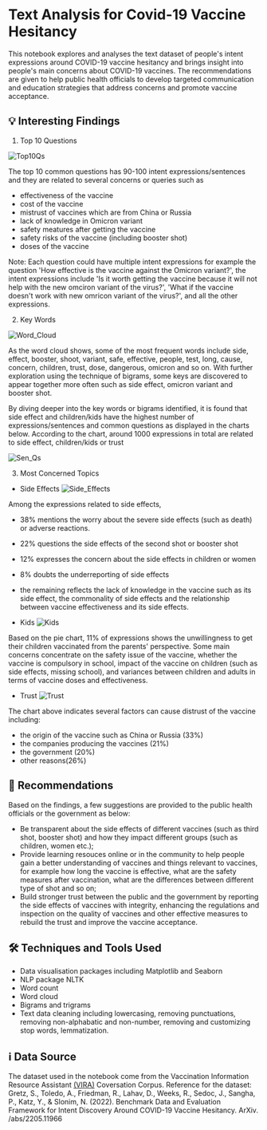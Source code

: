 # Text Analysis for Covid-19 Vaccine Hesitancy
This notebook explores and analyses the text dataset of people's intent expressions around COVID-19 vaccine hesitancy and brings insight into people's main concerns about COVID-19 vaccines. The recommendations are given to help public health officials to develop targeted communication and education strategies that address concerns and promote vaccine acceptance.


## 💡 Interesting Findings

1. Top 10 Questions

![Top10Qs](https://github.com/amy-panda/Text_Analysis_Covid_Vaccine_Hesitancy/blob/main/images/top10Qs.png)

The top 10 common questions has 90-100 intent expressions/sentences and they are related to several concerns or queries such as
- effectiveness of the vaccine
- cost of the vaccine
- mistrust of vaccines which are from China or Russia
- lack of knowledge in Omicron variant
- safety meatures after getting the vaccine
- safety risks of the vaccine (including booster shot)
- doses of the vaccine

Note: Each question could have multiple intent expressions for example the question 'How effective is the vaccine against the Omicron variant?', the intent expressions include 'Is it worth getting the vaccine because it will not help with the new omciron variant of the virus?', 'What if the vaccine doesn't work with new omricon variant of the virus?', and all the other expressions.

2. Key Words

![Word_Cloud](https://github.com/amy-panda/Text_Analysis_Covid_Vaccine_Hesitancy/blob/main/images/wordcloud.png)

As the word cloud shows, some of the most frequent words include side, effect, booster, shoot, variant, safe, effective, people, test, long, cause, concern, children, trust, dose, dangerous, omicron and so on. With further exploration using the technique of bigrams, some keys are discovered to appear together more often such as side effect, omicron variant and booster shot. 

By diving deeper into the key words or bigrams identified, it is found that side effect and children/kids have the highest number of expressions/sentences and common questions as displayed in the charts below. According to the chart, around 1000 expressions in total are related to side effect, children/kids or trust

![Sen_Qs](https://github.com/amy-panda/Text_Analysis_Covid_Vaccine_Hesitancy/blob/main/images/sentences_questions.png)


3. Most Concerned Topics

- Side Effects
![Side_Effects](https://github.com/amy-panda/Text_Analysis_Covid_Vaccine_Hesitancy/blob/main/images/side_effects.png)

Among the expressions related to side effects,

- 38% mentions the worry about the severe side effects (such as death) or adverse reactions.
- 22% questions the side effects of the second shot or booster shot
- 12% expresses the concern about the side effects in children or women
- 8% doubts the underreporting of side effects
- the remaining reflects the lack of knowledge in the vaccine such as its side effect, the commonality of side effects and the relationship between vaccine effectiveness and its side effects.

- Kids
![Kids](https://github.com/amy-panda/Text_Analysis_Covid_Vaccine_Hesitancy/blob/main/images/kids.png)

Based on the pie chart, 11% of expressions shows the unwillingness to get their children vaccinated from the parents' perspective. Some main concerns concentrate on the safety issue of the vaccine, whether the vaccine is compulsory in school, impact of the vaccine on children (such as side effects, missing school), and variances between children and adults in terms of vaccine doses and effectiveness.

- Trust
![Trust](https://github.com/amy-panda/Text_Analysis_Covid_Vaccine_Hesitancy/blob/main/images/trust.png)

The chart above indicates several factors can cause distrust of the vaccine including:
- the origin of the vaccine such as China or Russia (33%)
- the companies producing the vaccines (21%)
- the government (20%)
- other reasons(26%)



## 📝 Recommendations

Based on the findings, a few suggestions are provided to the public health officials or the government as below:

- Be transparent about the side effects of different vaccines (such as third shot, booster shot) and how they impact different groups (such as children, women etc.);
- Provide learning resouces online or in the community to help people gain a better understanding of vaccines and things relevant to vaccines, for example how long the vaccine is effective, what are the safety measures after vaccination, what are the differences between different type of shot and so on;
- Build stronger trust between the public and the government by reporting the side effects of vaccines with integrity, enhancing the regulations and inspection on the quality of vaccines and other effective measures to rebuild the trust and improve the vaccine acceptance.



## 🛠 Techniques and Tools Used
- Data visualisation packages including Matplotlib and Seaborn
- NLP package NLTK
- Word count
- Word cloud
- Bigrams and trigrams
- Text data cleaning including lowercasing, removing punctuations, removing non-alphabatic and non-number, removing and customizing stop words, lemmatization. 



## ℹ️ Data Source
The dataset used in the notebook come from the Vaccination Information Resource Assistant [(VIRA)](https://vaxchat.org/) Coversation Corpus. Reference for the dataset:
Gretz, S., Toledo, A., Friedman, R., Lahav, D., Weeks, R., Sedoc, J., Sangha, P., Katz, Y., & Slonim, N. (2022). Benchmark Data and Evaluation Framework for Intent Discovery Around COVID-19 Vaccine Hesitancy. ArXiv. /abs/2205.11966



